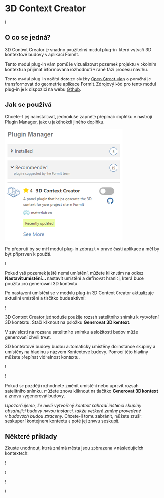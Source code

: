 # 3D Context Creator

\![](<../../.gitbook/assets/3D Context Creator_new.gif>)

## O co se jedná?

3D Context Creator je snadno použitelný modul plug-in, který vytvoří 3D kontextové budovy v aplikaci FormIt. 

Tento modul plug-in vám pomůže vizualizovat pozemek projektu v okolním kontextu a přijímat informovaná rozhodnutí v rané fázi procesu návrhu.

Tento modul plug-in načítá data ze služby [Open Street Map](https://www.openstreetmap.org/about) a pomáhá je transformovat do geometrie aplikace FormIt. Zdrojový kód pro tento modul plug-in je k dispozici na webu [Github](https://github.com/matterlab-co/FormIt-Context-Plugin).

## Jak se používá

Chcete-li jej nainstalovat, jednoduše zapněte přepínač doplňku v nástroji Plugin Manager, jako u jakéhokoli jiného doplňku.

![](../../.gitbook/assets/contextcreator3.png)

Po přepnutí by se měl modul plug-in zobrazit v pravé části aplikace a měl by být připraven k použití.

\![](<../../.gitbook/assets/3D Context Creator new_no location (1).png>)

Pokud váš pozemek ještě nemá umístění, můžete kliknutím na odkaz **Nastavit umístění...** nastavit umístění a definovat hranici, která bude použita pro generování 3D kontextu.

Po nastavení umístění se v modulu plug-in 3D Context Creator aktualizuje aktuální umístění a tlačítko bude aktivní:

\![](<../../.gitbook/assets/3D Context Creator new_with location.png>)

3D Context Creator jednoduše použije rozsah satelitního snímku k vytvoření 3D kontextu. Stačí kliknout na položku **Generovat 3D kontext**.

V závislosti na rozsahu satelitního snímku a složitosti budov může generování chvíli trvat.

3D kontextové budovy budou automaticky umístěny do instance skupiny a umístěny na hladinu s názvem Kontextové budovy. Pomocí této hladiny můžete přepínat viditelnost kontextu.

\![](<../../.gitbook/assets/3D Context Creator_layers.png>)

\![](<../../.gitbook/assets/3D Context Creator_NYC.png>)

Pokud se později rozhodnete změnit umístění nebo upravit rozsah satelitního snímku, můžete znovu kliknout na tlačítko **Generovat 3D kontext** a znovu vygenerovat budovy. 

_Upozorňujeme, že nově vytvořený kontext nahradí instanci skupiny obsahující budovy novou instancí, takže veškeré změny provedené v budovách budou ztraceny._ Chcete-li tomu zabránit, můžete zrušit seskupení kontejneru kontextu a poté jej znovu seskupit.

## **Některé příklady**

Zkuste uhodnout, která známá města jsou zobrazena v následujících kontextech:

\![](<../../.gitbook/assets/image (2) (1).png>)

\![](<../../.gitbook/assets/image (34).png>)

\![](<../../.gitbook/assets/image (13) (1) (1).png>)

\![](<../../.gitbook/assets/image (59).png>)
